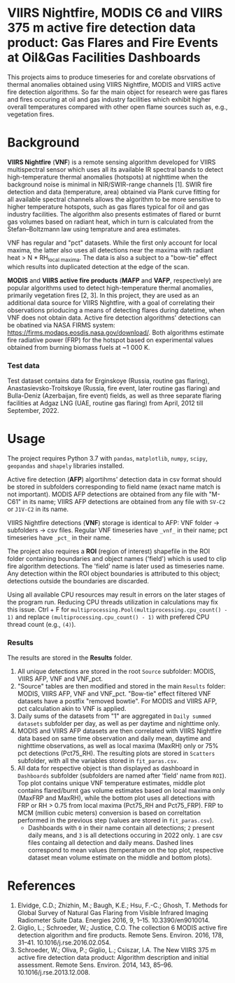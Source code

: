 # VIIRS Nightfire, MODIS C6 and VIIRS 375 m active fire detection data product: Gas Flares and Fire Events at Oil&Gas Facilities Dashboards

This projects aims to produce timeseries for and corelate obsrvations of thermal anomalies obtained using VIIRS Nightfire, MODIS and VIIRS active fire detection algorithms. So far the main object for research were gas flares and fires occuring at oil and gas industry facilities which exhibit higher overall temperatures compared with other open flame sources such as, e.g., vegetation fires.

# Background

**VIIRS Nightfire** (**VNF**) is a remote sensing algorithm developed for VIIRS multispectral sensor which uses all its available IR spectral bands to detect high-temperature thermal anomalies (hotspots) at nighttime when the background noise is minimal in NIR/SWIR-range channels [1]. SWIR fire detection and data (temperature, area) obtained via Plank curve fitting for all available spectral channels allows the algorithm to be more sensitive to higher temperature hotspots, such as gas flares typical for oil and gas industry facilities. The algorithm also presents estimates of flared or burnt gas volumes based on radiant heat, which in turn is calculated from the Stefan–Boltzmann law using temprature and area estimates.

VNF has regular and "pct" datasets. While the first only account for local maxima, the latter also uses all detections near the maxima with radiant heat > N * RH<sub>local maxima</sub>. The data is also a subject to a "bow-tie" effect which results into duplicated detection at the edge of the scan.

**MODIS** and **VIIRS active fire products** (**MAFP** and **VAFP**, respectively) are popular algorithms used to detect high-temperature thermal anomalies, primarily vegetation fires [2, 3]. In this project, they are used as an additional data source for VIIRS Nightfire, with a goal of correlating their observations prioducing a means of detecting flares during datetime, when VNF does not obtain data. Active fire detection algorithms' detections can be obatined via NASA FIRMS system: https://firms.modaps.eosdis.nasa.gov/download/. Both algorithms estimate fire radiative power (FRP) for the hotspot based on experimental values obtained from burning biomass fuels at ~1 000 K.

### Test data

Test dataset contains data for Erginskoye (Russia, routine gas flaring), Anastasievsko-Troitskoye (Russia, fire event, later routine gas flaring) and Bulla-Deniz (Azerbaijan, fire event) fields, as well as three separate flaring facilities at Adgaz LNG (UAE, routine gas flaring) from April, 2012 till September, 2022.

# Usage

The project requires Python 3.7 with ```pandas```, ```matplotlib```, ```numpy```, ```scipy```, ```geopandas``` and ```shapely``` libraries installed.

Active fire detection (**AFP**) algortihms' detection data in csv format should be stored in subfolders corresponding to field name (exact name match is not important). MODIS AFP detections are obtained from any file with "M-C61" in its name; VIIRS AFP detections are obtained from any file with ```SV-C2``` or ```J1V-C2``` in its name.

VIIRS Nightfire detections (**VNF**) storage is identical to AFP: VNF folder → subfolders → csv files. Regular VNF timeseries have ```_vnf_``` in their name; pct timeseries have ```_pct_``` in their name.

The project also requires a **ROI** (region of interest) shapefile in the ROI folder containing boundaries and object names ('field') which is used to clip fire algorithm detections. The 'field' name is later used as timeseries name. Any detection within the ROI object boundaries is attributed to this object; detections outside the boundaries are discarded. 

Using all available CPU resources may result in errors on the later stages of the program run. Reducing CPU threads utilization in calculations may fix this issue. Ctrl + F for ```multiprocessing.Pool(multiprocessing.cpu_count() - 1)``` and replace ```(multiprocessing.cpu_count() - 1)``` with prefered CPU thread count (e.g., ```(4)```).

### Results

The results are stored in the **Results** folder.

1. All unique detections are stored in the root ```Source``` subfolder: MODIS, VIIRS AFP, VNF and VNF_pct. 
1. "Source" tables are then modified and stored in the main ```Results``` folder: MODIS, VIIRS AFP, VNF and VNF_pct. "Bow-tie" effect filtered VNF datasets have a postfix "removed bowtie". For MODIS and VIIRS AFP, pct calculation akin to VNF is applied.
1. Daily sums of the datasets from "1" are aggregated in ```Daily summed datasets``` subfolder per day, as well as per daytime and nighttime only.
1. MODIS and VIIRS AFP datasets are then correlated with VIIRS Nightfire data based on same time observation and daily mean, daytime and nighttime observations, as well as local maxima (MaxRH) only or 75% pct detections (Pct75_RH). The resulting plots are stored in ```Scatters``` subfolder, with all the variables stored in ```fit_paras.csv```.
1. All data for respective object is than displayed as dashboard in ```Dashboards``` subfolder (subfolders are named after 'field' name from ```ROI```). Top plot contains unique VNF temperature estimates, middle plot contains flared/burnt gas volume estimates based on local maxima only (MaxFRP and MaxRH), while the bottom plot uses all detections with FRP or RH > 0.75 from local maxima (Pct75_RH and Pct75_FRP). FRP to MCM (million cubic meters) conversion is based on correltation performed in the previous step (values are stored in ```fit_paras.csv```).
    - Dashboards with ```0``` in their name contain all detections; ```2``` present daily means, and ```3``` is all detections occuring in 2022 only. ```1``` are csv files containg all detection and daily means. Dashed lines correspond to mean values (temperature on the top plot, respective dataset mean volume estimate on the middle and bottom plots).

# References
1. Elvidge, C.D.; Zhizhin, M.; Baugh, K.E.; Hsu, F.-C.; Ghosh, T. Methods for Global Survey of Natural Gas Flaring from Visible Infrared Imaging Radiometer Suite Data. Energies 2016, 9, 1–15. 10.3390/en9010014.
1. Giglio, L.; Schroeder, W.; Justice, C.O. The collection 6 MODIS active fire detection algorithm and fire products. Remote Sens. Environ. 2016, 178, 31–41. 10.1016/j.rse.2016.02.054.
1. Schroeder, W.; Oliva, P.; Giglio, L.; Csiszar, I.A. The New VIIRS 375 m active fire detection data product: Algorithm description and initial assessment. Remote Sens. Environ. 2014, 143, 85–96. 10.1016/j.rse.2013.12.008.
